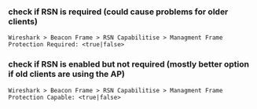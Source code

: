 ### check if RSN is required (could cause problems for older clients)
```
Wireshark > Beacon Frame > RSN Capabilitise > Managment Frame Protection Required: <true|false> 
```

### check if RSN is enabled but not required (mostly better option if old clients are using the AP)
```
Wireshark > Beacon Frame > RSN Capabilitise > Managment Frame Protection Capable: <true|false>
```

